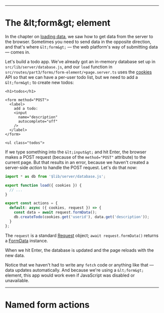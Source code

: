 ------
# **The &amp;lt;form&amp;gt; element**
In the chapter on [loading data](https://learn.svelte.dev/tutorial/page-data), we saw how to get data from the server to the browser. Sometimes you need to send data in the opposite direction, and that's where `&lt;form&gt;` — the web platform's way of submitting data — comes in.

Let's build a todo app. We've already got an in-memory database set up in <code data-file="src/lib/server/database.js">src/lib/server/database.js</code>, and our `load` function in <code data-file="src/routes/part3/forms/form-element/+page.server.ts">src/routes/part3/forms/form-element/+page.server.ts</code> uses the [cookies](https://kit.svelte.dev/docs/load#cookies) API so that we can have a per-user todo list, but we need to add a `&lt;form&gt;` to create new todos:
```svelte title="src/routes/part3/forms/form-element/+page.svelte" /<form method="POST">/ "</form>" {4-10}
<h1>todos</h1>

<form method="POST">
  <label>
    add a todo:
    <input 
      name="description" 
      autocomplete="off"
    />
  </label>
</form>

<ul class="todos">
  ```
If we type something into the `&lt;input&gt;` and hit Enter, the browser makes a POST request (because of the `method="POST"` attribute) to the current page. But that results in an error, because we haven't created a server-side _action_ to handle the POST request. Let's do that now:
```js title="src/routes/part3/forms/form-element/+page.server.ts" /export const actions = {/ /};/ {8-11}
import * as db from '$lib/server/database.js';

export function load({ cookies }) {
  // ...
}

export const actions = {
  default: async ({ cookies, request }) => {
    const data = await request.formData();
    db.createTodo(cookies.get('userid'), data.get('description'));
  }
};
```
The `request` is a standard [Request](https://developer.mozilla.org/en-US/docs/Web/API/Request) object; `await request.formData()` returns a [FormData](https://developer.mozilla.org/en-US/docs/Web/API/FormData) instance.

When we hit Enter, the database is updated and the page reloads with the new data.

Notice that we haven't had to write any `fetch` code or anything like that — data updates automatically. And because we're using a `&lt;form&gt;` element, this app would work even if JavaScript was disabled or unavailable.

------
# **Named form actions**

